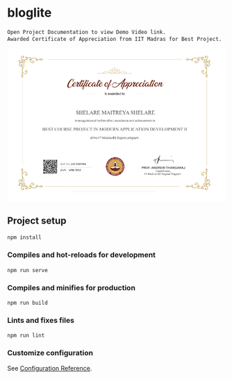 # bloglite

```
Open Project Documentation to view Demo Video link.
Awarded Certificate of Appreciation from IIT Madras for Best Project.
```
<p align="center">
	<img src="Best Project.png">
</p>



## Project setup
```
npm install
```

### Compiles and hot-reloads for development
```
npm run serve
```

### Compiles and minifies for production
```
npm run build
```

### Lints and fixes files
```
npm run lint
```

### Customize configuration
See [Configuration Reference](https://cli.vuejs.org/config/).
